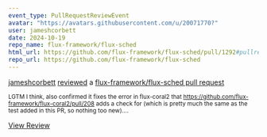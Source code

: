 ```yaml
---
event_type: PullRequestReviewEvent
avatar: "https://avatars.githubusercontent.com/u/20071770?"
user: jameshcorbett
date: 2024-10-19
repo_name: flux-framework/flux-sched
html_url: https://github.com/flux-framework/flux-sched/pull/1292#pullrequestreview-2379181115
repo_url: https://github.com/flux-framework/flux-sched
---
```


<a href='https://github.com/jameshcorbett' target='_blank'>jameshcorbett</a> <a href='https://github.com/flux-framework/flux-sched/pull/1292#pullrequestreview-2379181115' target='_blank'>reviewed</a> a <a href='https://github.com/flux-framework/flux-sched/pull/1292' target='_blank'>flux-framework/flux-sched pull request</a>

<small>LGTM I think, also confirmed it fixes the error in flux-coral2 that https://github.com/flux-framework/flux-coral2/pull/208 adds a check for (which is pretty much the same as the test added in this PR, so nothing too new)....</small>

<a href='https://github.com/flux-framework/flux-sched/pull/1292#pullrequestreview-2379181115' target='_blank'>View Review</a>
